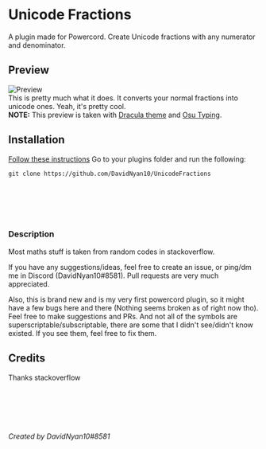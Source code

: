 # Unicode Fractions

A plugin made for Powercord. Create Unicode fractions with any numerator and denominator.

## Preview

![Preview](https://youtu.be/4SkLOOm_a4M)
<br/>
This is pretty much what it does. It converts your normal fractions into unicode ones. Yeah, it's pretty cool.
<br/>
**NOTE:** This preview is taken with [Dracula theme](https://github.com/x6r/dracula/) and [Osu Typing](https://github.com/happyori/OsuTyping/).

## Installation

[Follow these instructions](https://canary.discord.com/channels/538759280057122817/755004260902764646/755827393402241056)
Go to your plugins folder and run the following:

    git clone https://github.com/DavidNyan10/UnicodeFractions

<br/>
<br/>
<br/>
<br/>
   
### Description
Most maths stuff is taken from random codes in stackoverflow. 
    
If you have any suggestions/ideas, feel free to create an issue, or ping/dm me in Discord (DavidNyan10#8581). Pull requests are very much appreciated.

Also, this is brand new and is my very first powercord plugin, so it might have a few bugs here and there (Nothing seems broken as of right now tho). Feel free to make suggestions and PRs. And not all of the symbols are superscriptable/subscriptable, there are some that I didn't see/didn't know existed. If you see them, feel free to fix them.

## Credits

Thanks stackoverflow

<br/>
<br/>
<br/>
<br/>

###### Created by DavidNyan10#8581
